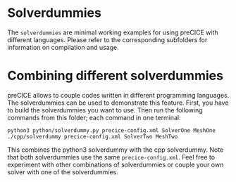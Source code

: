 # Solverdummies

The `solverdummies` are minimal working examples for using preCICE with different languages. Please refer to the corresponding subfolders for information on compilation and usage.

# Combining different solverdummies

preCICE allows to couple codes written in different programming languages. The solverdummies can be used to demonstrate this feature. First, you have to build the solverdummies you want to use. Then run the following commands from this folder; each command in one terminal:

```
python3 python/solverdummy.py precice-config.xml SolverOne MeshOne
./cpp/solverdummy precice-config.xml SolverTwo MeshTwo
```

This combines the python3 solverdummy with the cpp solverdummy. Note that both solverdummies use the same `precice-config.xml`. Feel free to experiment with other combinations of solverdummies or couple your own solver with one of the solverdummies.

